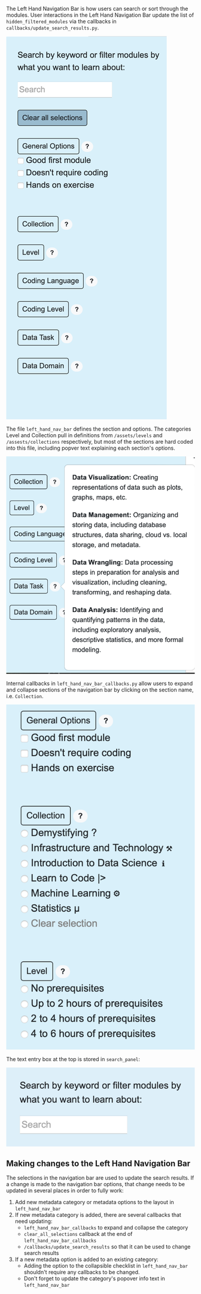 The Left Hand Navigation Bar is how users can search or sort through the modules. User interactions in the Left Hand Navigation Bar update the list of `hidden_filtered_modules` via the callbacks in `callbacks/update_search_results.py`.

![Left Hand Navigation Bar in default state.](/media/Left_Nav_Bar_Closed.png)

The file `left_hand_nav_bar` defines the section and options. The categories Level and Collection pull in definitions from `/assets/levels` and `/assests/collections` respectively, but most of the sections are hard coded into this file, including popver text explaining each section's options.

![Information about the Data Task category is available via a popover from the question mark to the right of the Data Task button.](/media/Left_Nav_Bar_Info_Popover.png)


Internal callbacks in `left_hand_nav_bar_callbacks.py` allow users to expand and collapse sections of the navigation bar by clicking on the section name, i.e. `Collection`.

![Left Hand Navigation Bar with Collection and Level sections expanded.](/media/Left_Nav_Bar_Exapnd.png)

The text entry box at the top is stored in `search_panel`:

![Search bar at the top of the Left Hand Navigation Bar.](/media/Left_Nav_Bar_Search.png)

## Making changes to the Left Hand Navigation Bar

The selections in the navigation bar are used to update the search results. If a change is made to the navigation bar options, that change needs to be updated in several places in order to fully work:

1. Add new metadata category or metadata options to the layout in `left_hand_nav_bar`
2.  If new metadata category is added, there are several callbacks that need updating:
    - `left_hand_nav_bar_callbacks` to expand and collapse the category
    - `clear_all_selections` callback at the end of `left_hand_nav_bar_callbacks`
    - `/callbacks/update_search_results` so that it can be used to change search results
3. If a new metadata option is added to an existing category:
    - Adding the option to the collapsible checklist in `left_hand_nav_bar` shouldn't require any callbacks to be changed.
    - Don't forget to update the category's popover info text in `left_hand_nav_bar`
